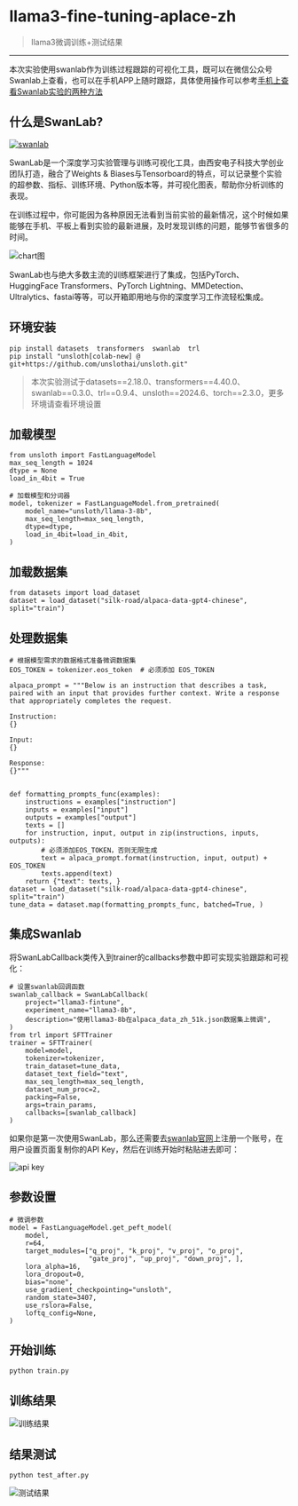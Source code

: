 # llama3-fine-tuning-aplace-zh
> llama3微调训练+测试结果

***

本次实验使用swanlab作为训练过程跟踪的可视化工具，既可以在微信公众号Swanlab上查看，也可以在手机APP上随时跟踪，具体使用操作可以参考[手机上查看Swanlab实验的两种方法](https://zhuanlan.zhihu.com/p/704095316)

## 什么是SwanLab?

[![swanlab](https://img.shields.io/badge/SwanLab-007BFF)](https://swanlab.cn/)

SwanLab是一个深度学习实验管理与训练可视化工具，由西安电子科技大学创业团队打造，融合了Weights & Biases与Tensorboard的特点，可以记录整个实验的超参数、指标、训练环境、Python版本等，并可视化图表，帮助你分析训练的表现。

在训练过程中，你可能因为各种原因无法看到当前实验的最新情况，这个时候如果能够在手机、平板上看到实验的最新进展，及时发现训练的问题，能够节省很多的时间。

![chart图](./example/chart.jpg)

SwanLab也与绝大多数主流的训练框架进行了集成，包括PyTorch、HuggingFace Transformers、PyTorch Lightning、MMDetection、Ultralytics、fastai等等，可以开箱即用地与你的深度学习工作流轻松集成。

## 环境安装

```
pip install datasets  transformers  swanlab  trl
pip install "unsloth[colab-new] @ git+https://github.com/unslothai/unsloth.git"
```

> 本次实验测试于datasets==2.18.0、transformers==4.40.0、swanlab==0.3.0、trl==0.9.4、unsloth==2024.6、torch==2.3.0，更多环境请查看环境设置

## 加载模型

```
from unsloth import FastLanguageModel
max_seq_length = 1024
dtype = None
load_in_4bit = True

# 加载模型和分词器
model, tokenizer = FastLanguageModel.from_pretrained(
    model_name="unsloth/llama-3-8b",
    max_seq_length=max_seq_length,
    dtype=dtype,
    load_in_4bit=load_in_4bit,
)
```

## 加载数据集

```
from datasets import load_dataset
dataset = load_dataset("silk-road/alpaca-data-gpt4-chinese", split="train")
```

## 处理数据集

```
# 根据模型需求的数据格式准备微调数据集
EOS_TOKEN = tokenizer.eos_token  # 必须添加 EOS_TOKEN

alpaca_prompt = """Below is an instruction that describes a task, paired with an input that provides further context. Write a response that appropriately completes the request.

Instruction:
{}

Input:
{}

Response:
{}"""


def formatting_prompts_func(examples):
    instructions = examples["instruction"]
    inputs = examples["input"]
    outputs = examples["output"]
    texts = []
    for instruction, input, output in zip(instructions, inputs, outputs):
        # 必须添加EOS_TOKEN，否则无限生成
        text = alpaca_prompt.format(instruction, input, output) + EOS_TOKEN
        texts.append(text)
    return {"text": texts, }
dataset = load_dataset("silk-road/alpaca-data-gpt4-chinese", split="train")
tune_data = dataset.map(formatting_prompts_func, batched=True, )
```

## 集成Swanlab

将SwanLabCallback类传入到trainer的callbacks参数中即可实现实验跟踪和可视化：

```
# 设置swanlab回调函数
swanlab_callback = SwanLabCallback(
    project="llama3-fintune",
    experiment_name="llama3-8b",
    description="使用llama3-8b在alpaca_data_zh_51k.json数据集上微调",
)
from trl import SFTTrainer
trainer = SFTTrainer(
    model=model,
    tokenizer=tokenizer,
    train_dataset=tune_data,
    dataset_text_field="text",
    max_seq_length=max_seq_length,
    dataset_num_proc=2,
    packing=False,
    args=train_params,
    callbacks=[swanlab_callback]
)
```

如果你是第一次使用SwanLab，那么还需要去[swanlab官网](https://swanlab.cn)上注册一个账号，在用户设置页面复制你的API Key，然后在训练开始时粘贴进去即可：

![api key](./example/api_key.jpg)

## 参数设置

```
# 微调参数
model = FastLanguageModel.get_peft_model(
    model,
    r=64,
    target_modules=["q_proj", "k_proj", "v_proj", "o_proj",
                    "gate_proj", "up_proj", "down_proj", ],
    lora_alpha=16,
    lora_dropout=0,
    bias="none",
    use_gradient_checkpointing="unsloth",
    random_state=3407,
    use_rslora=False,
    loftq_config=None,
)
```

## 开始训练

```
python train.py
```

## 训练结果

![训练结果](./example/results_charts.jpg)

## 结果测试

```
python test_after.py
```

![测试结果](./example/test_results.jpg)
